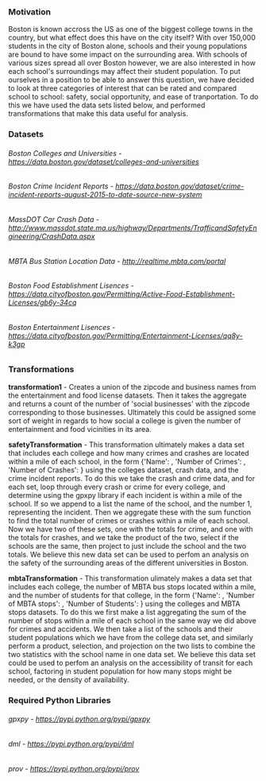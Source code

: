 ### Motivation
Boston is known accross the US as one of the biggest college towns in the country, but what effect does this have on the city itself? 
With over 150,000 students in the city of Boston alone, schools and their young populations are bound to have some impact on the 
surrounding area. With schools of various sizes spread all over Boston however, we are also interested in how each school's surroundings 
may affect their student population. To put ourselves in a position to be able to answer this question, we have decided to look 
at three categories of interest that can be rated and compared school to school: safety, social opportunity, and ease of tranportation. 
To do this we have used the data sets listed below, and performed transformations that make this data useful for analysis.

### Datasets
###### Boston Colleges and Universities - https://data.boston.gov/dataset/colleges-and-universities
###### Boston Crime Incident Reports - https://data.boston.gov/dataset/crime-incident-reports-august-2015-to-date-source-new-system
###### MassDOT Car Crash Data - http://www.massdot.state.ma.us/highway/Departments/TrafficandSafetyEngineering/CrashData.aspx
###### MBTA Bus Station Location Data - http://realtime.mbta.com/portal
###### Boston Food Establishment Lisences - https://data.cityofboston.gov/Permitting/Active-Food-Establishment-Licenses/gb6y-34cq
###### Boston Entertainment Lisences - https://data.cityofboston.gov/Permitting/Entertainment-Licenses/qq8y-k3gp

### Transformations
**transformation1** - Creates a union of the zipcode and business names from the entertainment and food license datasets. Then it takes the aggregate and returns a count of the number of 'social businesses' with the zipcode corresponding to those businesses. Ultimately this could be assigned some sort of weight in regards to how social a college is given the number of entertainment and food vicinities in its area.

**safetyTransformation** - This transformation ultimately makes a data set that includes each college and how many crimes and crashes are located within a mile of each school, in the form {'Name': , 'Number of Crimes': , 'Number of Crashes': } using the colleges dataset, crash data, and the crime incident reports. To do this we take the crash and crime data, and for each set, loop through every crash or crime for every college, and determine using the gpxpy library if each incident is within a mile of the school. If so we append to a list the name of the school, and the number 1, representing the incident. Then we aggregate these with the sum function to find the total number of crimes or crashes within a mile of each school. Now we have two of these sets, one with the totals for crime, and one with the totals for crashes, and we take the product of the two, select if the schools are the same, then project to just include the school and the two totals. We believe this new data set can be used to perfom an analysis on the safety of the surrounding areas of the different universities in Boston.

**mbtaTransformation** - This transformation ulimately makes a data set that includes each college, the number of MBTA bus stops located within a mile, and the number of students for that college, in the form {'Name': , 'Number of MBTA stops': , 'Number of Students': } using the colleges and MBTA stops datasets. To do this we first make a list aggregating the sum of the number of stops within a mile of each school in the same way we did above for crimes and accidents. We then take a list of the schools and their student populations which we have from the college data set, and similarly perform a product, selection, and projection on the two lists to combine the two statistics with the school name in one data set. We believe this data set could be used to perfom an analysis on the accessibility of transit for each school, factoring in student population for how many stops might be needed, or the density of availability.

### Required Python Libraries
###### gpxpy - https://pypi.python.org/pypi/gpxpy
###### dml -   https://pypi.python.org/pypi/dml
###### prov -  https://pypi.python.org/pypi/prov



